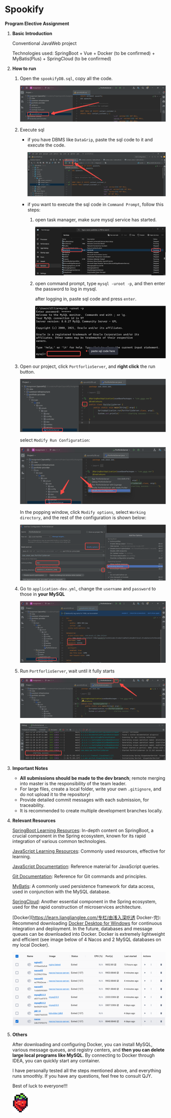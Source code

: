 # Spookify

**Program Elective Assignment**

1. **Basic Introduction**

   Conventional JavaWeb project

   Technologies used: SpringBoot + Vue + Docker (to be confirmed) + MyBatis(Plus) + SpringCloud (to be confirmed)

2. **How to run**

   1. Open the `spookifyDB.sql`, copy all the code.

      ![image-20231120154511548](README.assets/image-20231120154511548.png)

   2. Execute sql

      * if you have DBMS like `DataGrip`, paste the sql code to it and execute the code.

        ![image-20231120154651533](README.assets/image-20231120154651533.png)

      * if you want to execute the sql code in  `Command Prompt`, follow this steps:

        1. open task manager, make sure mysql service has started.

           ![image-20231120155019446](README.assets/image-20231120155019446.png)

        2. open command prompt, type `mysql -uroot -p`, and then enter the password to log in mysql.

           after logging in, paste sql code and press `enter`.

           ![image-20231120155355568](README.assets/image-20231120155355568.png)

   3. Open our project, click `PortforlioServer`, and **right click** the run button.

      ![image-20231120155812297](README.assets/image-20231120155812297.png)

      select `Modify Run Configuration`:

      ![image-20231120155647966](README.assets/image-20231120155647966.png)

      In the popping window, click `Modify options`, select `Working directory`, and the rest of the configuration is shown below:

      ![image-20231120160036885](README.assets/image-20231120160036885.png)

   4. Go to `application-dev.yml`, change the `username` and `password` to those in **your MySQL**

      ![image-20231120160539408](README.assets/image-20231120160539408.png)

   5. Run `PortforlioServer`, wait until it fully starts

      ![image-20231120160340454](README.assets/image-20231120160340454.png)

      ![image-20231120160806874](README.assets/image-20231120160806874.png)

3. **Important Notes**

   - **All submissions should be made to the dev branch**; remote merging into master is the responsibility of the team leader.
   - For large files, create a local folder, write your own `.gitignore`, and do not upload it to the repository!
   - Provide detailed commit messages with each submission, for traceability.
   - It is recommended to create multiple development branches locally.

4. **Relevant Resources**

   [SpringBoot Learning Resources](https://www.yuque.com/leifengyang/springboot3/vznmdeb4kgn90vrx): In-depth content on SpringBoot, a crucial component in the Spring ecosystem, known for its rapid integration of various common technologies.

   [JavaScript Learning Resources](https://www.runoob.com/jsref/dom-obj-attributes.html): Commonly used resources, effective for learning.

   [JavaScript Documentation](https://developer.mozilla.org/zh-CN/): Reference material for JavaScript queries.

   [Git Documentation](https://git-scm.com/book/zh/v2): Reference for Git commands and principles.

   [MyBatis](https://www.cnblogs.com/diffx/p/10611082.html): A commonly used persistence framework for data access, used in conjunction with the MySQL database.

   [SpringCloud](https://chat.openai.com/c/dcb26dce-4948-4847-b2f8-80c7a09ddd2f): Another essential component in the Spring ecosystem, used for the rapid construction of microservices architecture.

   [Docker](https://learn.lianglianglee.com/专栏/由浅入深吃透 Docker-完): Recommend downloading [Docker Desktop for Windows](https://www.docker.com/products/docker-desktop/) for continuous integration and deployment. In the future, databases and message queues can be downloaded into Docker. Docker is extremely lightweight and efficient (see image below of 4 Nacos and 2 MySQL databases on my local Docker).

   ![image-20231031091542274](README.assets/image-20231031091542274.png)

5. **Others**

   After downloading and configuring Docker, you can install MySQL, various message queues, and registry centers, and **then you can delete large local programs like MySQL**. By connecting to Docker through IDEA, you can quickly start any container.

   I have personally tested all the steps mentioned above, and everything runs smoothly. If you have any questions, feel free to consult QJY.

   Best of luck to everyone!!!

   <img src="README.assets/image-20231031090703069.png" alt="image-20231031090703069" style="zoom: 25%;" />